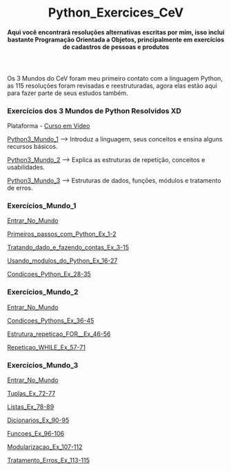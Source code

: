 <header>
<h1>Python_Exercices_CeV</h1>
<h4>Aqui você encontrará resoluções alternativas escritas por mim, isso inclui bastante Programação Orientada a Objetos, principalmente em exercícios de cadastros de pessoas e produtos</h4> 
</header>

<p>Os 3 Mundos do CeV foram meu primeiro contato com a linguagem Python, as 115 resoluções foram revisadas e reestruturadas, agora elas estão aqui para fazer parte de seus estudos também.</p>

<h3>Exercícios dos 3 Mundos de Python Resolvidos XD</h3>
</header>
<p>Plataforma - <a href = "https://www.cursoemvideo.com/cursos/">Curso em Vídeo</a></p>
<p><a href ="https://www.cursoemvideo.com/curso/python-3-mundo-1/" >Python3_Mundo_1</a> --> Introduz a linguagem, seus conceitos e ensina alguns recursos básicos.</p>
<p><a href ="https://www.cursoemvideo.com/curso/python-3-mundo-2/" >Python3_Mundo_2</a> --> Explica as estruturas de repetição, conceitos e usabilidades.</p>
<p><a href ="https://www.cursoemvideo.com/curso/python-3-mundo-3/" >Python3_Mundo_3</a> --> Estruturas de dados, funções, módulos e tratamento de erros.<p>

<h3>Exercícios_Mundo_1</h3> 
<p><a href = "https://github.com/RenanS85/Python3_Exercises_CeV/tree/master/Mundo_1">Entrar_No_Mundo</a></p>
<p><a href = "https://github.com/RenanS85/Python3_Exercises_CeV/tree/master/Mundo_1/Primeiros_passos_com_Python_Ex_1-2"> Primeiros_passos_com_Python_Ex_1-2</a></p>
<p><a href = "https://github.com/RenanS85/Python3_Exercises_CeV/tree/master/Mundo_1/Tratando_dado_e_fazendo_contas_Ex_3-15">Tratando_dado_e_fazendo_contas_Ex_3-15</a></p>
<p><a href = "https://github.com/RenanS85/Python3_Exercises_CeV/tree/master/Mundo_1/Usando_modulos_do_Python_Ex_16-27">Usando_modulos_do_Python_Ex_16-27</a></p>
<p><a href = "https://github.com/RenanS85/Python3_Exercises_CeV/tree/master/Mundo_1/Condicoes_Python_Ex_28-35">Condicoes_Python_Ex_28-35</a></p>

<h3>Exercícios_Mundo_2</h3> 
<p><a href = "https://github.com/RenanS85/Python3_Exercises_CeV/tree/master/mundo_2">Entrar_No_Mundo</a></p>
<p><a href = "https://github.com/RenanS85/Python3_Exercises_CeV/tree/master/mundo_2/Condicoes_Pythons_Ex_36-45">Condicoes_Pythons_Ex_36-45</a></p>
<p><a href = "https://github.com/RenanS85/Python3_Exercises_CeV/tree/master/mundo_2/Estrutura_repeticao_FOR__Ex_46-56">Estrutura_repeticao_FOR__Ex_46-56</a></p>
<p><a href = "https://github.com/RenanS85/Python3_Exercises_CeV/tree/master/mundo_2/Repeticao_WHILE_Ex_57-71">Repeticao_WHILE_Ex_57-71</a></p>

<h3>Exercícios_Mundo_3</h3>
<p><a href = ""></a></p>
<p><a href = "https://github.com/RenanS85/Python3_Exercises_CeV/tree/master/Mundo_3">Entrar_No_Mundo</a></p>
<p><a href = "https://github.com/RenanS85/Python3_Exercises_CeV/tree/master/Mundo_3/A)_Tuplas_Ex_72-77">Tuplas_Ex_72-77</a></p>
<p><a href = "https://github.com/RenanS85/Python3_Exercises_CeV/tree/master/Mundo_3/B)_Listas_Ex_78-89">Listas_Ex_78-89</a></p>
<p><a href = "https://github.com/RenanS85/Python3_Exercises_CeV/tree/master/Mundo_3/C)_Dicionarios_Ex_90-95">Dicionarios_Ex_90-95</a></p>
<p><a href = "https://github.com/RenanS85/Python3_Exercises_CeV/tree/master/Mundo_3/D)_Funcoes_Ex_96-106">Funcoes_Ex_96-106</a></p>
<p><a href = "https://github.com/RenanS85/Python3_Exercises_CeV/tree/master/Mundo_3/E)_Modularizacao_Ex_107-112">Modularizacao_Ex_107-112</a></p>
<p><a href = "https://github.com/RenanS85/Python3_Exercises_CeV/tree/master/Mundo_3/F)_Tratamento_Erros_Ex_113-115">Tratamento_Erros_Ex_113-115</a></p>
